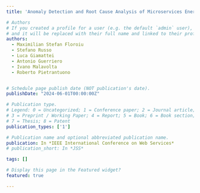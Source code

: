 ```yaml
---
title: 'Anomaly Detection and Root Cause Analysis of Microservices Energy Consumption'

# Authors
# If you created a profile for a user (e.g. the default `admin` user), write the username (folder name) here
# and it will be replaced with their full name and linked to their profile.
authors:
  - Maximilian Stefan Floroiu
  - Stefano Russo 
  - Luca Giamattei
  - Antonio Guerriero
  - Ivano Malavolta
  - Roberto Pietrantuono 


# Schedule page publish date (NOT publication's date).
publishDate: "2024-06-01T00:00:00Z"

# Publication type.
# Legend: 0 = Uncategorized; 1 = Conference paper; 2 = Journal article;
# 3 = Preprint / Working Paper; 4 = Report; 5 = Book; 6 = Book section;
# 7 = Thesis; 8 = Patent
publication_types: ['1']

# Publication name and optional abbreviated publication name.
publication: In *IEEE International Conference on Web Services*
# publication_short: In *JSS*

tags: []

# Display this page in the Featured widget?
featured: true

---
```


